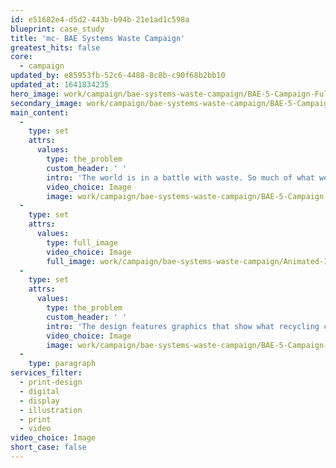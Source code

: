 ```yaml
---
id: e51682e4-d5d2-443b-b94b-21e1ad1c598a
blueprint: case_study
title: 'mc- BAE Systems Waste Campaign'
greatest_hits: false
core:
  - campaign
updated_by: e85953fb-52c6-4488-8c8b-c90f68b2bb10
updated_at: 1641834235
hero_image: work/campaign/bae-systems-waste-campaign/BAE-5-Campaign-Full-Image-1360x768.5.jpg
secondary_image: work/campaign/bae-systems-waste-campaign/BAE-5-Campaign-Secondary-Image-896x597.jpg
main_content:
  -
    type: set
    attrs:
      values:
        type: the_problem
        custom_header: ' '
        intro: 'The world is in a battle with waste. So much of what we use could have a new life, if only we knew where to put it. And you know what? People do recycle - but sometimes they need a little jolt to do it. That''s why we created a campaign to transform the habits of different sectors of BAE Systems - from Land, Sea, and Air to Submarine. To do this, we put recycling bins in the spotlight by using space in carefully selected locations to highlight our campaign posters.'
        video_choice: Image
        image: work/campaign/bae-systems-waste-campaign/BAE-5-Campaign-Full-Image-1360x768.5-2.jpg
  -
    type: set
    attrs:
      values:
        type: full_image
        video_choice: Image
        full_image: work/campaign/bae-systems-waste-campaign/Animated-Inforgraphics-Mockup-3.gif
  -
    type: set
    attrs:
      values:
        type: the_problem
        custom_header: ' '
        intro: 'The design features graphics that show what recycling can do, along with a teaser message and gentle encouragement for staff to vote with their trash. And that''s exactly what they did. BAE tell us that they''ve seen significantly higher rates of recycling than in past years. '
        video_choice: Image
        image: work/campaign/bae-systems-waste-campaign/BAE-5-Campaign-Large-927x522-3.jpg
  -
    type: paragraph
services_filter:
  - print-design
  - digital
  - display
  - illustration
  - print
  - video
video_choice: Image
short_case: false
---
```

